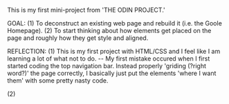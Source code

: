 This is my first mini-project from 'THE ODIN PROJECT.' 

GOAL: (1) To deconstruct an existing web page and rebuild it (i.e. the Goole Homepage). (2) To start thinking about how elements get placed on the page and roughly how they get style and aligned.

REFLECTION:
  (1) This is my first project with HTML/CSS and I feel like I am learning a lot of what not to do. 
          -- My first mistake occured when I first started coding the top navigation bar. Instead properly 'griding (?right word?)' the page correctly, I basically just put the elements 'where I want them' with some pretty nasty code. 
  
  (2)
